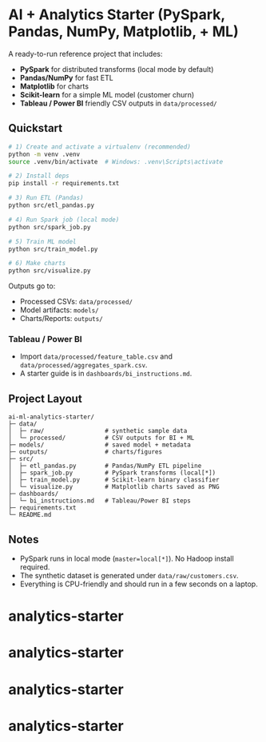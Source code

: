 
# AI + Analytics Starter (PySpark, Pandas, NumPy, Matplotlib, + ML)

A ready-to-run reference project that includes:
- **PySpark** for distributed transforms (local mode by default)
- **Pandas/NumPy** for fast ETL
- **Matplotlib** for charts
- **Scikit-learn** for a simple ML model (customer churn)
- **Tableau / Power BI** friendly CSV outputs in `data/processed/`

## Quickstart

```bash
# 1) Create and activate a virtualenv (recommended)
python -m venv .venv
source .venv/bin/activate  # Windows: .venv\Scripts\activate

# 2) Install deps
pip install -r requirements.txt

# 3) Run ETL (Pandas)
python src/etl_pandas.py

# 4) Run Spark job (local mode)
python src/spark_job.py

# 5) Train ML model
python src/train_model.py

# 6) Make charts
python src/visualize.py
```

Outputs go to:
- Processed CSVs: `data/processed/`
- Model artifacts: `models/`
- Charts/Reports: `outputs/`

### Tableau / Power BI
- Import `data/processed/feature_table.csv` and `data/processed/aggregates_spark.csv`.
- A starter guide is in `dashboards/bi_instructions.md`.

## Project Layout
```
ai-ml-analytics-starter/
├─ data/
│  ├─ raw/                 # synthetic sample data
│  └─ processed/           # CSV outputs for BI + ML
├─ models/                 # saved model + metadata
├─ outputs/                # charts/figures
├─ src/
│  ├─ etl_pandas.py        # Pandas/NumPy ETL pipeline
│  ├─ spark_job.py         # PySpark transforms (local[*])
│  ├─ train_model.py       # Scikit-learn binary classifier
│  └─ visualize.py         # Matplotlib charts saved as PNG
├─ dashboards/
│  └─ bi_instructions.md   # Tableau/Power BI steps
├─ requirements.txt
└─ README.md
```

## Notes
- PySpark runs in local mode (`master=local[*]`). No Hadoop install required.
- The synthetic dataset is generated under `data/raw/customers.csv`.
- Everything is CPU-friendly and should run in a few seconds on a laptop.
# analytics-starter
# analytics-starter
# analytics-starter
# analytics-starter
